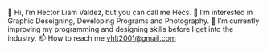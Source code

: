 👋 Hi, I’m Hector Liam Valdez, but you can call me Hecs.
👀 I’m interested in Graphic Deseigning, Developing Programs and Photography.
🌱 I’m currently improving my programming and designing skills before I get into the industry.
📫 How to reach me vhlt2001@gmail.com

<!---
usernameIsHecs/usernameIsHecs is a ✨ special ✨ repository because its `README.md` (this file) appears on your GitHub profile.
You can click the Preview link to take a look at your changes.
--->
